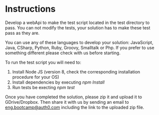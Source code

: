 # Instructions

Develop a webApi to make the test script located in the test directory to pass. You can not modify the tests, your solution has to make these test pass as they are.

You can use any of these languages to develop your solution: JavaScript, Java, CSharp, Python, Ruby, Groovy, Smalltalk or Php. If you prefer to use something different please check with us before starting.

To run the test script you will need to:

1. Install Node JS (version 8, check the corresponding installation procedure for your OS)
2. Install dependencies by executing _npm Install_
3. Run tests be execting _npm test_

Once you have completed the solution, please zip it and upload it to GDrive/Dropbox. Then share it with us by sending an email to eng.bootcamp@auth0.com including the link to the uploaded zip file.
